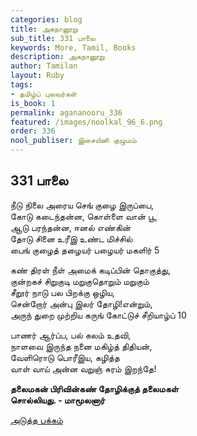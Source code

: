```yaml
---
categories: blog
title: அகநானூறு
sub_title: 331 பாலை
keywords: More, Tamil, Books
description: அகநானூறு
author: Tamilan
layout: Ruby
tags:
- தமிழ்ப் புலவர்கள்
is_book: 1
permalink: agananooru_336
featured: /images/noolkal_96_6.png
order: 336
nool_publiser: இசையினி குழுமம்
---
```



## 331 பாலை

நீடு நிலை அரைய செங் குழை இருப்பை,  
கோடு கடைந்தன்ன, கொள்ளை வான் பூ,  
ஆடு பரந்தன்ன, ஈனல் எண்கின்  
தோடு சினை உரீஇ உண்ட மிச்சில்  
பைங் குழைத் தழையர் பழையர் மகளிர் 5

கண் திரள் நீள் அமைக் கடிப்பின் தொகுத்து,  
குன்றகச் சிறுகுடி மறுகுதொறும் மறுகும்  
சீறூர் நாடு பல பிறக்கு ஒழிய,  
சென்றோர் அன்பு இலர் தோழி!என்றும்,  
அருந் துறை முற்றிய கருங் கோட்டுச் சீறியாழ்ப் 10

பாணர் ஆர்ப்ப, பல் கலம் உதவி,  
நாளவை இருந்த நனை மகிழ்த் திதியன்,  
வேளிரொடு பொரீஇய, கழித்த  
வாள் வாய் அன்ன வறுஞ் சுரம் இறந்தே!

**தலைமகன் பிரிவின்கண் தோழிக்குத் தலைமகள்  
சொல்லியது. - மாமூலனார்**

[அடுத்த பக்கம்](agananooru_337)